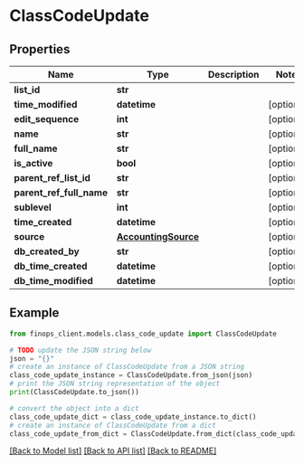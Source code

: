 # ClassCodeUpdate


## Properties

Name | Type | Description | Notes
------------ | ------------- | ------------- | -------------
**list_id** | **str** |  | 
**time_modified** | **datetime** |  | [optional] 
**edit_sequence** | **int** |  | [optional] 
**name** | **str** |  | [optional] 
**full_name** | **str** |  | [optional] 
**is_active** | **bool** |  | [optional] 
**parent_ref_list_id** | **str** |  | [optional] 
**parent_ref_full_name** | **str** |  | [optional] 
**sublevel** | **int** |  | [optional] 
**time_created** | **datetime** |  | [optional] 
**source** | [**AccountingSource**](AccountingSource.md) |  | [optional] 
**db_created_by** | **str** |  | [optional] 
**db_time_created** | **datetime** |  | [optional] 
**db_time_modified** | **datetime** |  | [optional] 

## Example

```python
from finops_client.models.class_code_update import ClassCodeUpdate

# TODO update the JSON string below
json = "{}"
# create an instance of ClassCodeUpdate from a JSON string
class_code_update_instance = ClassCodeUpdate.from_json(json)
# print the JSON string representation of the object
print(ClassCodeUpdate.to_json())

# convert the object into a dict
class_code_update_dict = class_code_update_instance.to_dict()
# create an instance of ClassCodeUpdate from a dict
class_code_update_from_dict = ClassCodeUpdate.from_dict(class_code_update_dict)
```
[[Back to Model list]](../README.md#documentation-for-models) [[Back to API list]](../README.md#documentation-for-api-endpoints) [[Back to README]](../README.md)


